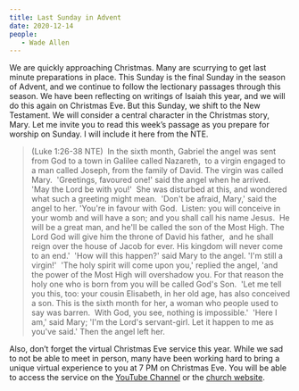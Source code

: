 ```yaml
---
title: Last Sunday in Advent
date: 2020-12-14
people: 
   - Wade Allen
---
```


We are quickly approaching Christmas. Many are scurrying to get last minute preparations in place. This Sunday is the final Sunday in the season of Advent, and we continue to follow the lectionary passages through this season. We have been reflecting on writings of Isaiah this year, and we will do this again on Christmas Eve. But this Sunday, we shift to the New Testament. We will consider a central character in the Christmas story, Mary. Let me invite you to read this week’s passage as you prepare for worship on Sunday. I will include it here from the NTE.

> (Luke 1:26-38 NTE)  In the sixth month, Gabriel the angel was sent from God to a town in Galilee called Nazareth,   to a virgin engaged to a man called Joseph, from the family of David. The virgin was called Mary.  'Greetings, favoured one!' said the angel when he arrived. 'May the Lord be with you!'  She was disturbed at this, and wondered what such a greeting might mean.  'Don't be afraid, Mary,' said the angel to her. 'You're in favour with God.   Listen: you will conceive in your womb and will have a son; and you shall call his name Jesus.   He will be a great man, and he'll be called the son of the Most High. The Lord God will give him the throne of David his father,   and he shall reign over the house of Jacob for ever. His kingdom will never come to an end.'  'How will this happen?' said Mary to the angel. 'I'm still a virgin!'  'The holy spirit will come upon you,' replied the angel, 'and the power of the Most High will overshadow you. For that reason the holy one who is born from you will be called God's Son.  'Let me tell you this, too: your cousin Elisabeth, in her old age, has also conceived a son. This is the sixth month for her, a woman who people used to say was barren.   With God, you see, nothing is impossible.'  'Here I am,' said Mary; 'I'm the Lord's servant-girl. Let it happen to me as you've said.' Then the angel left her. 

Also, don’t forget the virtual Christmas Eve service this year. While we sad to not be able to meet in person, many have been working hard to bring a unique virtual experience to you at 7 PM on Christmas Eve. You will be able to access the service on the [YouTube Channel](https://www.youtube.com/c/fbcmuncieorg) or the [church website](https://fbcmuncie.org/).

